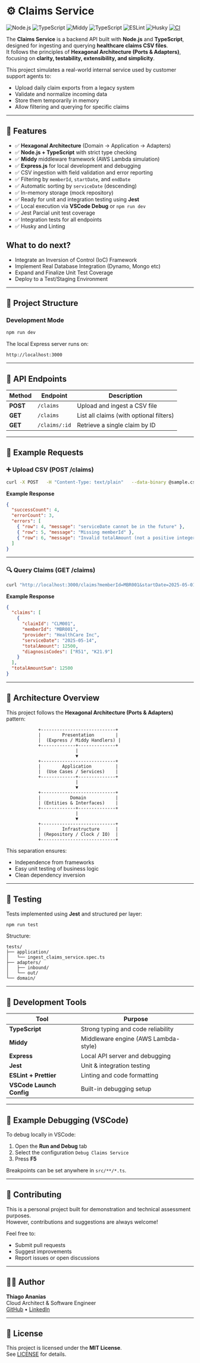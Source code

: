 # ⚙️ Claims Service

![Node.js](https://img.shields.io/badge/node-%3E=20.x-brightgreen.svg)
![TypeScript](https://img.shields.io/badge/typescript-5.x-blue.svg)
![Middy](https://img.shields.io/badge/middy-6.x-orange.svg)
![TypeScript](https://img.shields.io/badge/typescript-5.x-3178C6?logo=typescript&logoColor=white)
![ESLint](https://img.shields.io/badge/lint-eslint-4B32C3?logo=eslint&logoColor=white)
![Husky](https://img.shields.io/badge/precommit-husky-000000?logo=git&logoColor=white)
[![CI](https://github.com/thiagoanegreiros/claims-service/actions/workflows/ci.yml/badge.svg)](https://github.com/thiagoanegreiros/claims-service/actions/workflows/ci.yml)


The **Claims Service** is a backend API built with **Node.js** and **TypeScript**, designed for ingesting and querying **healthcare claims CSV files**.  
It follows the principles of **Hexagonal Architecture (Ports & Adapters)**, focusing on **clarity, testability, extensibility, and simplicity**.

This project simulates a real-world internal service used by customer support agents to:

- Upload daily claim exports from a legacy system  
- Validate and normalize incoming data  
- Store them temporarily in memory  
- Allow filtering and querying for specific claims  

---

## 🚀 Features

- ✅ **Hexagonal Architecture** (Domain → Application → Adapters)
- ✅ **Node.js + TypeScript** with strict type checking
- ✅ **Middy** middleware framework (AWS Lambda simulation)
- ✅ **Express.js** for local development and debugging
- ✅ CSV ingestion with field validation and error reporting
- ✅ Filtering by `memberId`, `startDate`, and `endDate`
- ✅ Automatic sorting by `serviceDate` (descending)
- ✅ In-memory storage (mock repository)
- ✅ Ready for unit and integration testing using **Jest**
- ✅ Local execution via **VSCode Debug** or `npm run dev`
- ✅ Jest Parcial unit test coverage
- ✅ Integration tests for all endpoints  
- ✅ Husky and Linting

## What to do next?
- Integrate an Inversion of Control (IoC) Framework
- Implement Real Database Integration (Dynamo, Mongo etc)
- Expand and Finalize Unit Test Coverage
- Deploy to a Test/Staging Environment

---

## 🧱 Project Structure

### Development Mode

```bash
npm run dev
```

The local Express server runs on:

```
http://localhost:3000
```

---

## 🔌 API Endpoints

| Method | Endpoint           | Description                          |
|--------|--------------------|--------------------------------------|
| **POST** | `/claims`           | Upload and ingest a CSV file         |
| **GET**  | `/claims`           | List all claims (with optional filters) |
| **GET**  | `/claims/:id`       | Retrieve a single claim by ID        |

---

## 📄 Example Requests

### ➕ Upload CSV (POST /claims)

```bash
curl -X POST   -H "Content-Type: text/plain"   --data-binary @sample.csv   http://localhost:3000/claims
```

**Example Response**

```json
{
  "successCount": 4,
  "errorCount": 3,
  "errors": [
    { "row": 4, "message": "serviceDate cannot be in the future" },
    { "row": 5, "message": "Missing memberId" },
    { "row": 6, "message": "Invalid totalAmount (not a positive integer)" }
  ]
}
```

---

### 🔍 Query Claims (GET /claims)

```bash
curl "http://localhost:3000/claims?memberId=MBR001&startDate=2025-05-01&endDate=2025-05-31"
```

**Example Response**

```json
{
  "claims": [
    {
      "claimId": "CLM001",
      "memberId": "MBR001",
      "provider": "HealthCare Inc",
      "serviceDate": "2025-05-14",
      "totalAmount": 12500,
      "diagnosisCodes": ["R51", "K21.9"]
    }
  ],
  "totalAmountSum": 12500
}
```

---

## 🧠 Architecture Overview

This project follows the **Hexagonal Architecture (Ports & Adapters)** pattern:

```
            +----------------------------+
            |        Presentation        |
            |  (Express / Middy Handlers) |
            +-------------+--------------+
                          |
                          ▼
            +----------------------------+
            |        Application         |
            |  (Use Cases / Services)    |
            +-------------+--------------+
                          |
                          ▼
            +----------------------------+
            |           Domain           |
            | (Entities & Interfaces)    |
            +-------------+--------------+
                          |
                          ▼
            +----------------------------+
            |        Infrastructure      |
            | (Repository / Clock / IO)  |
            +----------------------------+
```

This separation ensures:
- Independence from frameworks  
- Easy unit testing of business logic  
- Clean dependency inversion  

---

## 🧪 Testing

Tests implemented using **Jest** and structured per layer:

```bash
npm run test
```

Structure:

```
tests/
├── application/
│   └── ingest_claims_service.spec.ts
├── adapters/
│   ├── inbound/
│   └── out/
└── domain/
```

---

## 🧰 Development Tools

| Tool | Purpose |
|------|----------|
| **TypeScript** | Strong typing and code reliability |
| **Middy** | Middleware engine (AWS Lambda-style) |
| **Express** | Local API server and debugging |
| **Jest** | Unit & integration testing |
| **ESLint + Prettier** | Linting and code formatting |
| **VSCode Launch Config** | Built-in debugging setup |

---

## 🧩 Example Debugging (VSCode)

To debug locally in VSCode:

1. Open the **Run and Debug** tab  
2. Select the configuration `Debug Claims Service`  
3. Press **F5**

Breakpoints can be set anywhere in `src/**/*.ts`.

---

## 🤝 Contributing

This is a personal project built for demonstration and technical assessment purposes.  
However, contributions and suggestions are always welcome!

Feel free to:
- Submit pull requests  
- Suggest improvements  
- Report issues or open discussions  

---

## 🧑‍💻 Author

**Thiago Ananias**  
Cloud Architect & Software Engineer  
[GitHub](https://github.com/thiagoanegreiros) • [LinkedIn](https://linkedin.com/in/thiagoanegreiros)

---

## 🪪 License

This project is licensed under the **MIT License**.  
See [LICENSE](./LICENSE) for details.
